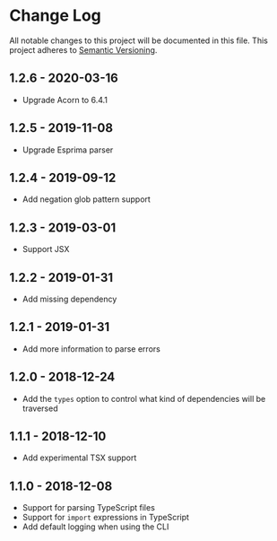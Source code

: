 # Change Log

All notable changes to this project will be documented in this file.
This project adheres to [Semantic Versioning](http://semver.org/).

## 1.2.6 - 2020-03-16

- Upgrade Acorn to 6.4.1

## 1.2.5 - 2019-11-08

- Upgrade Esprima parser

## 1.2.4 - 2019-09-12

- Add negation glob pattern support

## 1.2.3 - 2019-03-01

- Support JSX

## 1.2.2 - 2019-01-31

- Add missing dependency

## 1.2.1 - 2019-01-31

- Add more information to parse errors

## 1.2.0 - 2018-12-24

- Add the `types` option to control what kind of dependencies will be traversed

## 1.1.1 - 2018-12-10

- Add experimental TSX support

## 1.1.0 - 2018-12-08

- Support for parsing TypeScript files
- Support for `import` expressions in TypeScript
- Add default logging when using the CLI
